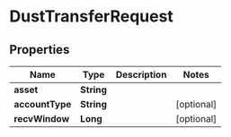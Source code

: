 

# DustTransferRequest


## Properties

| Name | Type | Description | Notes |
|------------ | ------------- | ------------- | -------------|
|**asset** | **String** |  |  |
|**accountType** | **String** |  |  [optional] |
|**recvWindow** | **Long** |  |  [optional] |



